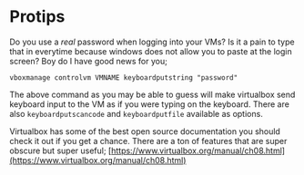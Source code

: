 # Protips
Do you use a *real* password when logging into your VMs? Is it a pain to type that in everytime because windows does not allow you to paste at the login screen? Boy do I have good news for you;

`vboxmanage controlvm VMNAME keyboardputstring "password"`

The above command as you may be able to guess will make virtualbox send keyboard input to the VM as if you were typing on the keyboard. There are also `keyboardputscancode` and `keyboardputfile` available as options.

Virtualbox has some of the best open source documentation you should check it out if you get a chance. There are a ton of features that are super obscure but super useful;
[https://www.virtualbox.org/manual/ch08.html](https://www.virtualbox.org/manual/ch08.html)